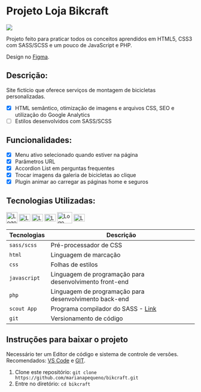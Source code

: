 # Projeto Loja Bikcraft
![](img/bikcraft.png)

Projeto feito para praticar todos os conceitos aprendidos em HTML5, CSS3 com SASS/SCSS e um pouco de JavaScript e PHP.

Design no [Figma](https://www.figma.com/file/2MpYDrRf4PMODmO7H9YbMB/bikcraft?node-id=0%3A1).

## Descrição: 
Site fictício que oferece serviços de montagem de bicicletas personalizadas. 
* [x] HTML semântico, otimização de imagens e arquivos CSS, SEO e utilização do Google Analytics
* [ ] Estilos desenvolvidos com SASS/SCSS

## Funcionalidades: 
* [x] Menu ativo selecionado quando estiver na página
* [x] Parâmetros URL
* [x] Accordion List em perguntas frequentes
* [x] Trocar imagens da galeria de bicicletas ao clique
* [x] Plugin animar ao carregar as páginas home e seguros

## Tecnologias Utilizadas:
<div>
  <a href="https://sass-lang.com/"><img align="center" alt="Logo SASS" height="30" width="30" src="https://cdn.jsdelivr.net/gh/devicons/devicon/icons/sass/sass-original.svg" /></a>
  <a href="https://www.w3.org/standards/webdesign/htmlcss"><img align="center" alt="Logo HTML" height="20" width="30" src="https://cdn.jsdelivr.net/gh/devicons/devicon/icons/html5/html5-plain.svg"/></a>
  <a href="https://www.w3.org/standards/webdesign/htmlcss"><img align="center" alt="Logo CSS" height="20" width="30" src="https://cdn.jsdelivr.net/gh/devicons/devicon/icons/css3/css3-plain.svg" /></a>
  <a href="https://developer.mozilla.org/pt-BR/docs/Web/JavaScript"><img align="center" alt="Logo JavaScript" height="20" width="30" src="https://cdn.jsdelivr.net/gh/devicons/devicon/icons/javascript/javascript-original.svg" /></a>
  <a href="https://www.php.net/"><img align="center" alt="Logo do jQuery" height="30" width="40" src="https://cdn.jsdelivr.net/gh/devicons/devicon/icons/php/php-original.svg"/></a>
  <a href="https://git-scm.com/"><img align="center" alt="Logo do Git" height="20" width="30" src="https://cdn.jsdelivr.net/gh/devicons/devicon/icons/git/git-plain.svg" /></a>
</div>

| Tecnologias | Descrição |
| --- | --- |
| `sass/scss` | Pré-processador de CSS|
| `html` | Linguagem de marcação|
| `css` | Folhas de estilos|
| `javascript`| Linguagem de programação para desenvolvimento front-end|
| `php` | Linguagem de programação para desenvolvimento back-end|
| `scout App` | Programa compilador do SASS - [Link](http://scout-app.io/)|
| `git` | Versionamento de código|

## Instruções para baixar o projeto
Necessário ter um Editor de código e sistema de controle de versões. Recomendados: [VS Code](https://code.visualstudio.com/download) e [GIT](https://git-scm.com/downloads).

1. Clone este repositório: `git clone https://github.com/marianapequeno/bikcraft.git`
2. Entre no diretório: `cd bikcraft`